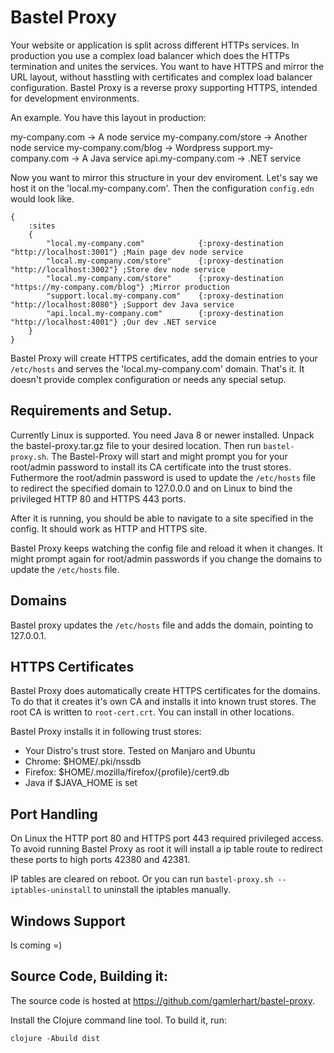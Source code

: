 # Bastel Proxy

Your website or application is split across different HTTPs services. In production you use 
a complex load balancer which does the HTTPs termination and unites the services. You want 
to have HTTPS and mirror the URL layout, without hasstling with certificates and complex 
load balancer configuration. Bastel Proxy is a reverse proxy supporting HTTPS, intended
for development environments.

An example. You have this layout in production:

my-company.com -> A node service
my-company.com/store -> Another node service
my-company.com/blog ->  Wordpress
support.my-company.com -> A Java service
api.my-company.com -> .NET service

Now you want to mirror this structure in your dev enviroment. 
Let's say we host it on the 'local.my-company.com'. Then the configuration `config.edn` would look like.


    {
        :sites  
        {
            "local.my-company.com"            {:proxy-destination "http://localhost:3001"} ;Main page dev node service
            "local.my-company.com/store"      {:proxy-destination "http://localhost:3002"} ;Store dev node service
            "local.my-company.com/store"      {:proxy-destination "https://my-company.com/blog"} ;Mirror production
            "support.local.my-company.com"    {:proxy-destination "http://localhost:8080"} ;Support dev Java service
            "api.local.my-company.com"        {:proxy-destination "http://localhost:4001"} ;Our dev .NET service
        }
    }

Bastel Proxy will create HTTPS certificates, add the domain entries to your `/etc/hosts` and serves the 
'local.my-company.com' domain. That's it. It doesn't provide complex configuration or needs any special setup.

## Requirements and Setup.
Currently Linux is supported. 
You need Java 8 or newer installed. Unpack the bastel-proxy.tar.gz file to your desired location. 
Then run `bastel-proxy.sh`. The Bastel-Proxy will start and might prompt you for your root/admin password to install
its CA certificate into the trust stores. Futhermore the root/admin password is used
to update the `/etc/hosts` file to redirect the specified domain to 127.0.0.0 and on Linux to bind the privileged 
HTTP 80 and HTTPS 443 ports.

After it is running, you should be able to navigate to a site specified in the config. It should work
as HTTP and HTTPS site.

Bastel Proxy keeps watching the config file and reload it when it changes. It might prompt again
for root/admin passwords if you change the domains to update the `/etc/hosts` file.

## Domains
Bastel proxy updates the `/etc/hosts` file and adds the domain, pointing to 127.0.0.1.

## HTTPS Certificates
Bastel Proxy does automatically create HTTPS certificates for the domains. To do that it creates
it's own CA and installs it into known trust stores. The root CA is written to `root-cert.crt`. You
can install in other locations.

Bastel Proxy installs it in following trust stores:
- Your Distro's trust store. Tested on Manjaro and Ubuntu
- Chrome: $HOME/.pki/nssdb
- Firefox: $HOME/.mozilla/firefox/{profile}/cert9.db
- Java if $JAVA_HOME is set

## Port Handling
On Linux the HTTP port 80 and HTTPS port 443 required privileged access. To avoid running Bastel Proxy as root
it will install a ip table route to redirect these ports to high ports 42380 and 42381.

IP tables are cleared on reboot. Or you can run `bastel-proxy.sh --iptables-uninstall` to uninstall the iptables
manually.

## Windows Support
Is coming =)

## Source Code, Building it:
The source code is hosted at https://github.com/gamlerhart/bastel-proxy.

Install the Clojure command line tool. To build it, run:

    clojure -Abuild dist
    